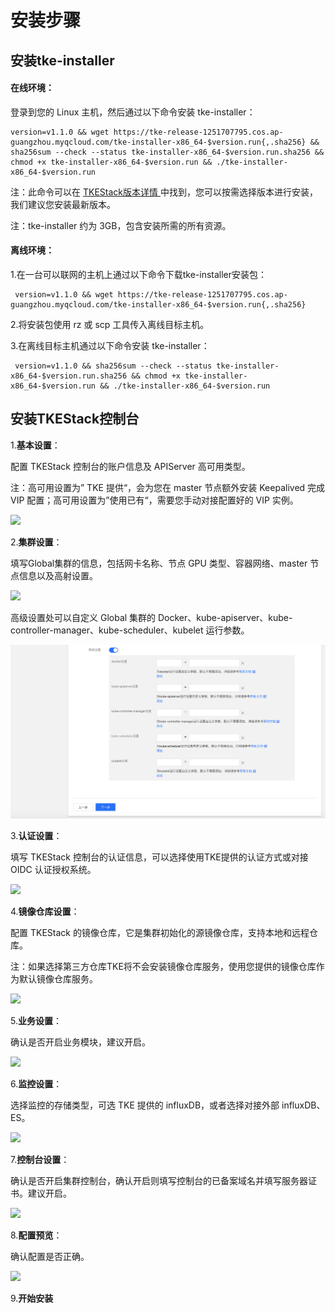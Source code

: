#  安装步骤



## 安装tke-installer

#### 在线环境：

登录到您的 Linux 主机，然后通过以下命令安装 tke-installer：

```
version=v1.1.0 && wget https://tke-release-1251707795.cos.ap-guangzhou.myqcloud.com/tke-installer-x86_64-$version.run{,.sha256} && sha256sum --check --status tke-installer-x86_64-$version.run.sha256 && chmod +x tke-installer-x86_64-$version.run && ./tke-installer-x86_64-$version.run
```

注：此命令可以在 [TKEStack版本详情 ](https://github.com/tkestack/tke/releases)中找到，您可以按需选择版本进行安装，我们建议您安装最新版本。

注：tke-installer 约为 3GB，包含安装所需的所有资源。

#### 离线环境：

1.在一台可以联网的主机上通过以下命令下载tke-installer安装包：

```
 version=v1.1.0 && wget https://tke-release-1251707795.cos.ap-guangzhou.myqcloud.com/tke-installer-x86_64-$version.run{,.sha256}
```

2.将安装包使用 rz 或 scp 工具传入离线目标主机。

3.在离线目标主机通过以下命令安装 tke-installer：

```
 version=v1.1.0 && sha256sum --check --status tke-installer-x86_64-$version.run.sha256 && chmod +x tke-installer-x86_64-$version.run && ./tke-installer-x86_64-$version.run
```



## 安装TKEStack控制台

1.**基本设置**：

配置 TKEStack 控制台的账户信息及 APIServer 高可用类型。

注：高可用设置为” TKE 提供“，会为您在 master 节点额外安装 Keepalived 完成 VIP 配置；高可用设置为”使用已有“，需要您手动对接配置好的 VIP 实例。

![](https://github.com/tkestack/docs/blob/master/Images/Installration/step-1.png?raw=true)



2.**集群设置**：

填写Global集群的信息，包括网卡名称、节点 GPU 类型、容器网络、master 节点信息以及高射设置。

![](https://github.com/tkestack/docs/blob/master/Images/Installration/step-2.png?raw=true)

高级设置处可以自定义 Global 集群的 Docker、kube-apiserver、kube-controller-manager、kube-scheduler、kubelet 运行参数。

![](https://github.com/interstallers/docs/blob/master/Images/Installration/step-3-2.png?raw=true)



3.**认证设置**：

填写 TKEStack 控制台的认证信息，可以选择使用TKE提供的认证方式或对接 OIDC 认证授权系统。

![](https://github.com/tkestack/docs/blob/master/Images/Installration/step-3-1.png?raw=true)



4.**镜像仓库设置**：

配置 TKEStack 的镜像仓库，它是集群初始化的源镜像仓库，支持本地和远程仓库。

注：如果选择第三方仓库TKE将不会安装镜像仓库服务，使用您提供的镜像仓库作为默认镜像仓库服务。

![](https://github.com/tkestack/docs/blob/master/Images/Installration/step-4.png?raw=true)



5.**业务设置**：

确认是否开启业务模块，建议开启。

![](https://github.com/tkestack/docs/blob/master/Images/Installration/step-5.png?raw=true)



6.**监控设置**：

选择监控的存储类型，可选 TKE 提供的 influxDB，或者选择对接外部 influxDB、ES。

![](https://github.com/tkestack/docs/blob/master/Images/Installration/step-6.png?raw=true)



7.**控制台设置**：

确认是否开启集群控制台，确认开启则填写控制台的已备案域名并填写服务器证书。建议开启。

![](https://github.com/tkestack/docs/blob/master/Images/Installration/step-7.png?raw=true)



8.**配置预览**：

确认配置是否正确。

![](https://github.com/tkestack/docs/blob/master/Images/Installration/step-8.png?raw=true)



9.**开始安装**